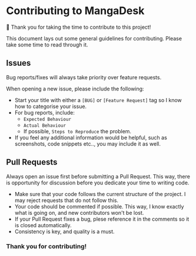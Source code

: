 # Contributing to MangaDesk

🥳 Thank you for taking the time to contribute to this project!

This document lays out some general guidelines for contributing. Please take some time to read through it.

## Issues

Bug reports/fixes will always take priority over feature requests.

When opening a new issue, please include the following:
- Start your title with either a `[BUG]` or `[Feature Request]` tag so I know how to categorise your issue.
- For bug reports, include:
  - `Expected Behaviour`
  - `Actual Behaviour`
  - If possible, `Steps to Reproduce` the problem.
- If you feel any additional information would be helpful, such as screenshots, code snippets etc.., you may include it as well.

## Pull Requests

Always open an issue first before submitting a Pull Request. This way, there is opportunity for discussion before you dedicate your time to writing code. 

- Make sure that your code follows the current structure of the project. I may reject requests that do not follow this.
- Your code should be commented if possible. This way, I know exactly what is going on, and new contributors won't be lost.
- If your Pull Request fixes a bug, plese reference it in the comments so it is closed automatically. 
- Consistency is key, and quality is a must.

### Thank you for contributing!
